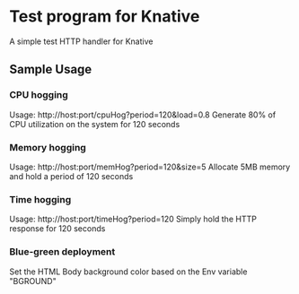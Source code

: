 # Test program for Knative
A simple test HTTP handler for Knative

## Sample Usage
### CPU hogging
  Usage:  http://host:port/cpuHog?period=120&load=0.8
  Generate 80% of CPU utilization on the system for 120 seconds   

### Memory hogging
  Usage:  http://host:port/memHog?period=120&size=5
  Allocate 5MB memory and hold a period of 120 seconds

### Time hogging
  Usage: http://host:port/timeHog?period=120
  Simply hold the HTTP response for 120 seconds
  
### Blue-green deployment
  Set the HTML Body background color based on the Env variable "BGROUND"
